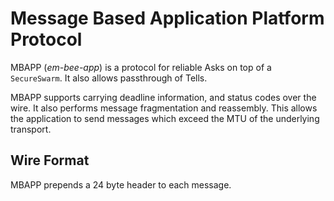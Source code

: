 # Message Based Application Platform Protocol
MBAPP (*em-bee-app*) is a protocol for reliable Asks on top of a `SecureSwarm`.
It also allows passthrough of Tells.

MBAPP supports carrying deadline information, and status codes over the wire.
It also performs message fragmentation and reassembly.
This allows the application to send messages which exceed the MTU of the underlying transport.

## Wire Format
MBAPP prepends a 24 byte header to each message.


